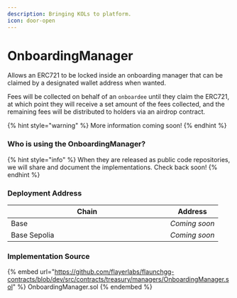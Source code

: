 ```yaml
---
description: Bringing KOLs to platform.
icon: door-open
---
```


# OnboardingManager

Allows an ERC721 to be locked inside an onboarding manager that can be claimed by a designated wallet address when wanted.

Fees will be collected on behalf of an `onboardee` until they claim the ERC721, at which point they will receive a set amount of the fees collected, and the remaining fees will be distributed to holders via an airdrop contract.

{% hint style="warning" %}
More information coming soon!
{% endhint %}

### Who is using the OnboardingManager?

{% hint style="info" %}
When they are released as public code repositories, we will share and document the implementations. Check back soon!
{% endhint %}

### Deployment Address

<table><thead><tr><th width="343">Chain</th><th>Address</th></tr></thead><tbody><tr><td>Base</td><td><em>Coming soon</em></td></tr><tr><td>Base Sepolia</td><td><em>Coming soon</em></td></tr></tbody></table>

### Implementation Source

{% embed url="https://github.com/flayerlabs/flaunchgg-contracts/blob/dev/src/contracts/treasury/managers/OnboardingManager.sol" %}
OnboardingManager.sol
{% endembed %}
